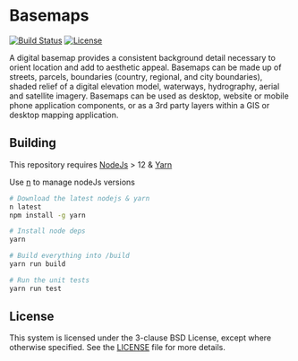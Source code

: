 # Basemaps
[![Build Status](https://travis-ci.com/linz/basemaps.svg?branch=master)](https://travis-ci.com/linz/basemaps)
[![License](https://img.shields.io/badge/license-BSD%203--Clause-blue.svg)](https://github.com/linz/basemaps/blob/master/LICENSE)

A digital basemap provides a consistent background detail necessary to orient location and add to aesthetic appeal. Basemaps can be made up of streets, parcels, boundaries (country, regional, and city boundaries), shaded relief of a digital elevation model, waterways, hydrography, aerial and satellite imagery. Basemaps can be used as desktop, website or mobile phone application components, or as a 3rd party layers within a GIS or desktop mapping application.


## Building

This repository requires [NodeJs](https://nodejs.org/en/) > 12 & [Yarn](https://yarnpkg.com/en/)

Use [n](https://github.com/tj/n) to manage nodeJs versions

```bash
# Download the latest nodejs & yarn
n latest
npm install -g yarn

# Install node deps
yarn

# Build everything into /build
yarn run build

# Run the unit tests
yarn run test
```

## License

This system is licensed under the 3-clause BSD License, except where otherwise specified. See the [LICENSE](https://github.com/linz/basemaps/blob/master/LICENSE) file for more details.
